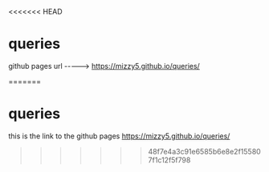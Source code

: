 <<<<<<< HEAD
# queries 
github pages url
----->
https://mizzy5.github.io/queries/

=======
# queries
this is the link to the github pages  https://mizzy5.github.io/queries/
>>>>>>> 48f7e4a3c91e6585b6e8e2f155807f1c12f5f798
